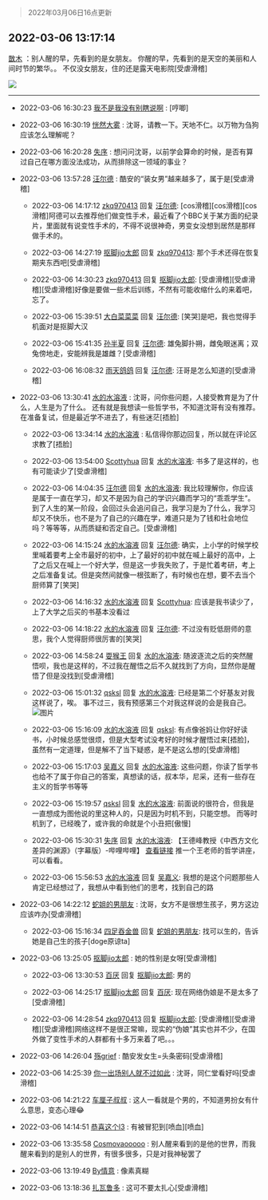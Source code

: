 > 2022年03月06日16点更新
<link rel="stylesheet" href="https://cdn.jsdelivr.net/gh/taotie6/sampleJSON@main/css/photo_show.css">
<meta name="referrer" content="no-referrer" />


 ## 2022-03-06 13:17:14 

 [㪚木](https://www.coolapk.com/feed/34039345?shareKey=NTI2NGE0NDUzMjJjNjIyNDRlYzM~) ：别人醒的早，先看到的是女朋友。
你醒的早，先看到的是天空的美丽和人间时节的繁华。。
不仅没女朋友，住的还是露天电影院[受虐滑稽] 

<div class="album">
<img class="img-item" src="https://image.coolapk.com/feed/2021/0825/13/1081091_3661afb5_0408_2018@1278x704.jpeg" />
</div>

 ------- 

- 2022-03-06 16:30:23 [我不是我没有别瞎说啊](uid=2231912) : [哼唧] 

- 2022-03-06 16:30:19 [恍然大雾](uid=1849331) : 沈哥，请教一下。天地不仁。以万物为刍狗应该怎么理解呢？ 

- 2022-03-06 16:20:28 [失序](uid=1009107) : 想问问沈哥，以前学会算命的时候，是否有算过自己在哪方面没法成功，从而排除这一领域的事业？ 

- 2022-03-06 13:57:28 [汪尔德](uid=1595236) : 酷安的“装女男”越来越多了，属于是[受虐滑稽] 

    - 2022-03-06 14:17:12 [zkq970413](uid=1309703) 回复 [汪尔德](uid=1595236): [cos滑稽][cos滑稽][cos滑稽]阿德可以去推荐他们做变性手术，最近看了个BBC关于某方面的纪录片，里面就有说变性手术的，不得不说很神奇，男变女没想到居然是那样做手术的。 

    - 2022-03-06 14:27:19 [抠脚jio太郎](uid=3743725) 回复 [zkq970413](uid=1309703): 那个手术还得在恢复期夹东西吧[受虐滑稽] 

    - 2022-03-06 14:30:23 [zkq970413](uid=1309703) 回复 [抠脚jio太郎](uid=3743725): [受虐滑稽][受虐滑稽][受虐滑稽]好像是要做一些术后训练，不然有可能收缩什么的来着吧，忘了。 

    - 2022-03-06 15:39:51 [大白菜菜菜](uid=2081020) 回复 [汪尔德](uid=1595236): [笑哭]是吧，我也觉得手机面对是抠脚大汉 

    - 2022-03-06 15:41:35 [孙半夏](uid=1851173) 回复 [汪尔德](uid=1595236): 雄兔脚扑朔，雌兔眼迷离；双兔傍地走，安能辨我是雄雌？[受虐滑稽] 

    - 2022-03-06 16:08:32 [雨天鸽鸽](uid=3594787) 回复 [汪尔德](uid=1595236): 汪哥是怎么知道的[受虐滑稽] 

- 2022-03-06 13:30:41 [水的水溶液](uid=5967820) : 沈哥，问你些问题，人接受教育是为了什么，人生是为了什么。
还有就是我想读一些哲学书，不知道沈哥有没有推荐。在准备复试，但是最近学不进去了，有些迷茫[捂脸] 

    - 2022-03-06 13:34:14 [水的水溶液](uid=5967820) : 私信得你那边回复，所以就在评论区求教了[捂脸] 

    - 2022-03-06 13:54:00 [Scottyhua](uid=3597735) 回复 [水的水溶液](uid=5967820): 书多了是这样的，也有可能读少了[受虐滑稽] 

    - 2022-03-06 14:04:35 [汪尔德](uid=1595236) 回复 [水的水溶液](uid=5967820): 我比较理解你，你应该是属于一直在学习，却又不是因为自己的学识兴趣而学习的“乖乖学生“。到了人生的某一阶段，会回过头会追问自己，我学习是为了什么，我学习却又不快乐，也不是为了自己的兴趣在学，难道只是为了钱和社会地位吗？等等等，从而质疑和否定自己。[受虐滑稽] 

    - 2022-03-06 14:15:24 [水的水溶液](uid=5967820) 回复 [汪尔德](uid=1595236): 确实，上小学的时候学校里喊着要考上全市最好的初中，上了最好的初中就在喊上最好的高中，上了之后又在喊上一个好大学，但是这一步我失败了，于是忙着考研，考上之后准备复试。但是突然间就像一根弦断了，有时候也在想，要不去当个厨师算了[笑哭] 

    - 2022-03-06 14:16:32 [水的水溶液](uid=5967820) 回复 [Scottyhua](uid=3597735): 应该是我书读少了，上了大学之后买的书基本没看过 

    - 2022-03-06 14:18:22 [水的水溶液](uid=5967820) 回复 [汪尔德](uid=1595236): 不过没有贬低厨师的意思，我个人觉得厨师很厉害的[笑哭] 

    - 2022-03-06 14:58:24 [耍猴王](uid=2055455) 回复 [水的水溶液](uid=5967820): 随波逐流之后的突然醒悟呗，我也是这样的，不过我在醒悟之后不久就找到了方向，显然你是醒悟了但是没找到[受虐滑稽] 

    - 2022-03-06 15:01:32 [qsksl](uid=2849954) 回复 [水的水溶液](uid=5967820): 已经是第二个好基友对我这样说了，唉。
事不过三，我有预感第三个对我这样说的会是我自己。 ![图片](https://image.coolapk.com/feed/2022/0306/15/2849954_c98df0c2_0090_6022_528@783x1725.jpeg)

    - 2022-03-06 15:16:09 [水的水溶液](uid=5967820) 回复 [qsksl](uid=2849954): 有点像爸妈让你好好读书，小时候总感觉很烦，但是大型考试没考好的时候才醒悟过来[捂脸]，虽然有一定道理，但是解不了当下疑惑，是不是这么想的[受虐滑稽] 

    - 2022-03-06 15:17:03 [吴嘉义](uid=2877191) 回复 [水的水溶液](uid=5967820): 这些问题，你读了哲学书也给不了属于你自己的答案，真想读的话，叔本华，尼采，还有一些存在主义的哲学书等等 

    - 2022-03-06 15:19:57 [qsksl](uid=2849954) 回复 [水的水溶液](uid=5967820): 前面说的很符合，但我是一直想成为图他说的里这种人的，只是因为时机不到，只能空想。
而等时机到了，已经晚了，或许我的命就是个小丑把[傲慢] 

    - 2022-03-06 15:30:31 [失序](uid=1009107) 回复 [水的水溶液](uid=5967820): 【王德峰教授《中西方文化差异的渊源》（字幕版）-哔哩哔哩】 <a class="feed-link-url" href="https://b23.tv/kQdeqlf" title="https://b23.tv/kQdeqlf" target="_blank" rel="nofollow">查看链接</a>
推一个王老师的哲学讲座，可以看看。 

    - 2022-03-06 15:56:53 [水的水溶液](uid=5967820) 回复 [吴嘉义](uid=2877191): 我想的是这个问题那些人肯定已经想过了，我想从中看到他们的思考，找到自己的路 

- 2022-03-06 14:22:12 [蛇姐的男朋友](uid=7769305) : 沈哥，女方不是很想生孩子，男方这边应该咋办[受虐滑稽] 

    - 2022-03-06 15:16:34 [四足吞金兽](uid=2416312) 回复 [蛇姐的男朋友](uid=7769305): 找可以生的，告诉她是自己生的孩子[doge原谅ta] 

- 2022-03-06 13:25:05 [抠脚jio太郎](uid=3743725) : 她的性别是女呀[受虐滑稽] 

    - 2022-03-06 13:30:53 [百厌](uid=2824609) 回复 [抠脚jio太郎](uid=3743725): 男的 

    - 2022-03-06 14:25:17 [抠脚jio太郎](uid=3743725) 回复 [百厌](uid=2824609): 现在网络伪娘是不是太多了[受虐滑稽] 

    - 2022-03-06 14:28:54 [zkq970413](uid=1309703) 回复 [抠脚jio太郎](uid=3743725): [受虐滑稽][受虐滑稽][受虐滑稽]网络这样不是很正常嘛，现实的“伪娘”其实也并不少，在国外做了变性手术的人群都有十多万来着了吧。。。 

- 2022-03-06 14:26:04 [殇grief](uid=4392516) : 酷安发女生=头条密码[受虐滑稽] 

- 2022-03-06 14:25:39 [你一出场别人就不过如此](uid=2538561) : 沈哥，同仁堂看好吗[受虐滑稽] 

- 2022-03-06 14:21:22 [车厘子叔叔](uid=1756803) : 这人一看就是个男的，不知道男扮女有什么意思，变态心理😂 

- 2022-03-06 14:14:51 [恭喜这个l3](uid=994412) : 有被冒犯到[喷血][喷血] 

- 2022-03-06 13:35:58 [Cosmovaooooo](uid=14594008) : 别人醒来看到的是他的世界，而我醒来看到的是别人的世界，有很多很多，只是对我神秘罢了 

- 2022-03-06 13:19:49 [By情意](uid=2227064) : 像素真糊 

- 2022-03-06 13:18:36 [扎瓦鲁多](uid=4160218) : 这可不要太扎心[受虐滑稽] 

